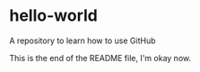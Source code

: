 # hello-world
A repository to learn how to use GitHub

This is the end of the README file, I'm okay now. 
